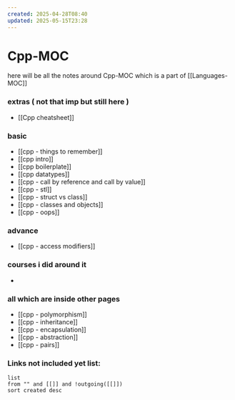```yaml
---
created: 2025-04-28T08:40
updated: 2025-05-15T23:28
---
```


# Cpp-MOC

here will be all the notes around Cpp-MOC which is a part of [[Languages-MOC]]


### extras ( not that imp but still here )

- [[Cpp cheatsheet]]

### basic

- [[cpp - things to remember]]
- [[cpp intro]]
- [[cpp boilerplate]]
- [[cpp datatypes]]
- [[cpp - call by reference and call by value]]
- [[cpp - stl]]
- [[cpp - struct vs class]]
- [[cpp - classes and objects]]
- [[cpp - oops]]

### advance

- [[cpp - access modifiers]]


### courses i did around it

- 


### all which are inside other pages

- [[cpp - polymorphism]]
- [[cpp - inheritance]]
- [[cpp - encapsulation]]
- [[cpp - abstraction]]
- [[cpp - pairs]]

### **Links not included yet list:**
```dataview
list
from "" and [[]] and !outgoing([[]])
sort created desc
```
